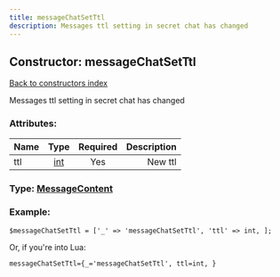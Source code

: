 ```yaml
---
title: messageChatSetTtl
description: Messages ttl setting in secret chat has changed
---
```

## Constructor: messageChatSetTtl  
[Back to constructors index](index.md)



Messages ttl setting in secret chat has changed

### Attributes:

| Name     |    Type       | Required | Description |
|----------|:-------------:|:--------:|------------:|
|ttl|[int](../types/int.md) | Yes|New ttl|



### Type: [MessageContent](../types/MessageContent.md)


### Example:

```
$messageChatSetTtl = ['_' => 'messageChatSetTtl', 'ttl' => int, ];
```  

Or, if you're into Lua:  


```
messageChatSetTtl={_='messageChatSetTtl', ttl=int, }

```


